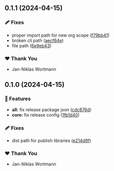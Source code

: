 ## 0.1.1 (2024-04-15)


### 🩹 Fixes

- proper import path for new org scope ([f79bb41](https://github.com/wandeljs/wandel/commit/f79bb41))
- broken cli path ([aecf64e](https://github.com/wandeljs/wandel/commit/aecf64e))
- file path ([6e9eb43](https://github.com/wandeljs/wandel/commit/6e9eb43))

### ❤️  Thank You

- Jan-Niklas Wortmann

## 0.1.0 (2024-04-15)

### 🚀 Features

- **all:** fix release package json ([cdc876d](https://github.com/wandeljs/wandel/commit/cdc876d))
- **core:** fix release config ([1fb1d40](https://github.com/wandeljs/wandel/commit/1fb1d40))

### 🩹 Fixes

- dist path for publish libraries ([e214d9f](https://github.com/wandeljs/wandel/commit/e214d9f))

### ❤️ Thank You

- Jan-Niklas Wortmann
